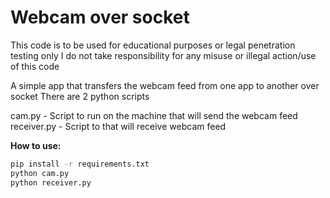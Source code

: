 # Webcam over socket

This code is to be used for educational purposes or legal penetration testing only
I do not take responsibility for any misuse or illegal action/use of this code

A simple app that transfers the webcam feed from one app to another over socket
There are 2 python scripts

cam.py - Script to run on the machine that will send the webcam feed
receiver.py - Script to that will receive webcam feed

**How to use:**

```bash
pip install -r requirements.txt
python cam.py
python receiver.py
